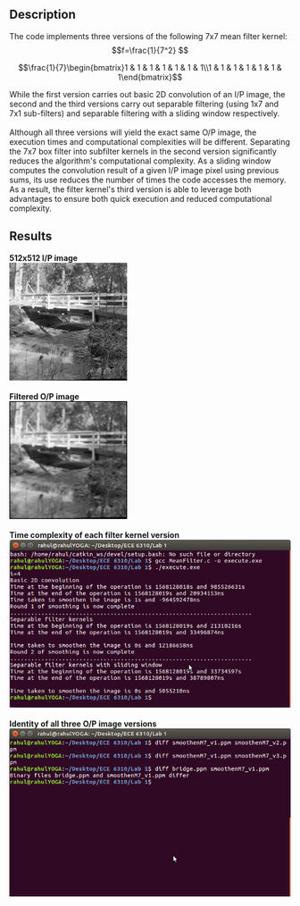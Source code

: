 ## Description
The code implements three versions of the following 7x7 mean filter kernel: <br />
$$f=\frac{1}{7^2} $$

```math
\frac{1}{7}\begin{bmatrix}1 & 1 & 1 & 1 & 1 & 1 & 1\\1 & 1 & 1 & 1 & 1 & 1 & 1\end{bmatrix}
```

While the first version carries out basic 2D convolution of an I/P image, the second and the third versions carry out separable filtering (using 1x7 and 7x1 sub-filters) and separable filtering with a sliding window respectively.  <br /><br />
Although all three versions will yield the exact same O/P image, the execution times and computational complexities will be different. Separating the 7x7 box filter into subfilter kernels in the second version significantly reduces the algorithm's computational complexity. As a sliding window computes the convolution result of a given I/P image pixel using previous sums, its use reduces the number of times the code accesses the memory. As a result, the filter kernel's third version is able to leverage both advantages to ensure both quick execution and reduced computational complexity. <br />

## Results
**512x512 I/P image** <br />
![](https://github.com/rprasan/Computer-Vision/blob/main/0.%20Traditional%20Computer%20Vision/1.%20Mean%20Filter/Results/CV1.jpg) <br /><br />
**Filtered O/P image** <br />
![](https://github.com/rprasan/Computer-Vision/blob/main/0.%20Traditional%20Computer%20Vision/1.%20Mean%20Filter/Results/CV2.jpg) <br /><br />
**Time complexity of each filter kernel version** <br />
![](https://github.com/rprasan/Computer-Vision/blob/main/0.%20Traditional%20Computer%20Vision/1.%20Mean%20Filter/Results/Result_1.png) <br /><br />
**Identity of all three O/P image versions**  <br />
![](https://github.com/rprasan/Computer-Vision/blob/main/0.%20Traditional%20Computer%20Vision/1.%20Mean%20Filter/Results/Result_2.png) <br /><br />
